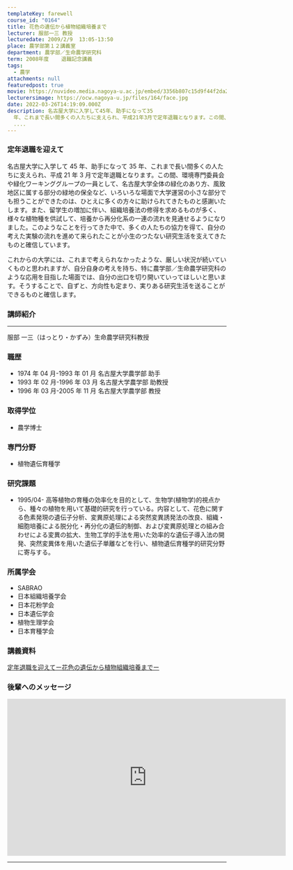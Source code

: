 ```yaml
---
templateKey: farewell
course_id: "0164"
title: 花色の遺伝から植物組織培養まで
lecturer: 服部一三 教授
lecturedate: 2009/2/9  13:05-13:50
place: 農学部第１２講義室
department: 農学部／生命農学研究科
term: 2008年度	退職記念講義
tags:
  - 農学
attachments: null
featuredpost: true
movie: https://nuvideo.media.nagoya-u.ac.jp/embed/3356b807c15d9f44f2da2e61903c9c3ec8b430ac
lecturersimage: https://ocw.nagoya-u.jp/files/164/face.jpg
date: 2022-03-26T14:19:09.000Z
description: 名古屋大学に入学して45年、助手になって35
  年、これまで長い間多くの人たちに支えられ、平成21年3月で定年退職となります。この間、環境専門委員会や緑化ワーキンググループの一員として、名古屋大学全体の緑化のあり方、風致地区に属する部分の緑地の保全など、いろいろな場面で大学運営の小さな部分でも担うことができたのは、ひとえに多くの方々に助けられてきたものと感謝いたします。また、留学生の増加に伴い、
  ....
---
```


### 定年退職を迎えて

名古屋大学に入学して 45 年、助手になって 35 年、これまで長い間多くの人たちに支えられ、平成 21 年 3 月で定年退職となります。この間、環境専門委員会や緑化ワーキンググループの一員として、名古屋大学全体の緑化のあり方、風致地区に属する部分の緑地の保全など、いろいろな場面で大学運営の小さな部分でも担うことができたのは、ひとえに多くの方々に助けられてきたものと感謝いたします。また、留学生の増加に伴い、組織培養法の修得を求めるものが多く、様々な植物種を供試して、培養から再分化系の一連の流れを見通せるようになりました。このようなことを行ってきた中で、多くの人たちの協力を得て、自分の考えた実験の流れを進めて来られたことが小生のつたない研究生活を支えてきたものと確信しています。

これからの大学には、これまで考えられなかったような、厳しい状況が続いていくものと思われますが、自分自身の考えを持ち、特に農学部／生命農学研究科のような応用を目指した場面では、自分の出口を切り開いていってほしいと思います。そうすることで、自ずと、方向性も定まり、実りある研究生活を送ることができるものと確信します。

### 講師紹介

---

服部 一三（はっとり・かずみ）生命農学研究科教授

### 職歴

- 1974 年 04 月-1993 年 01 月 名古屋大学農学部 助手
- 1993 年 02 月-1996 年 03 月 名古屋大学農学部 助教授
- 1996 年 03 月-2005 年 11 月 名古屋大学農学部 教授

### 取得学位

- 農学博士

### 専門分野

- 植物遺伝育種学

### 研究課題

- 1995/04- 高等植物の育種の効率化を目的として、生物学(植物学)的視点から、種々の植物を用いて基礎的研究を行っている。内容として、花色に関する色素発現の遺伝子分析、変異原処理による突然変異誘発法の改良、組織・細胞培養による脱分化・再分化の遺伝的制御、および変異原処理との組み合わせによる変異の拡大、生物工学的手法を用いた効率的な遺伝子導入法の開発、突然変異体を用いた遺伝子単離などを行い、植物遺伝育種学的研究分野に寄与する。

### 所属学会

- SABRAO
- 日本組織培養学会
- 日本花粉学会
- 日本遺伝学会
- 植物生理学会
- 日本育種学会

### 講義資料

[定年退職を迎えてー花色の遺伝から植物組織培養までー](https://ocw.nagoya-u.jp/files/164/hattori.pdf)

### 後輩へのメッセージ

<!-- <iframe src="https://nuvideo.media.nagoya-u.ac.jp/embed/b7411178b01b32e79e4ff75ab131e54108434d33"  frameborder="0" allowfullscreen></iframe> -->
<iframe src="https://nuvideo.media.nagoya-u.ac.jp/embed/311c8674f4e6d8a18889c89ea37b8ec6f10f0764" width="640" height="360" frameborder="0" allowfullscreen></iframe>

---
